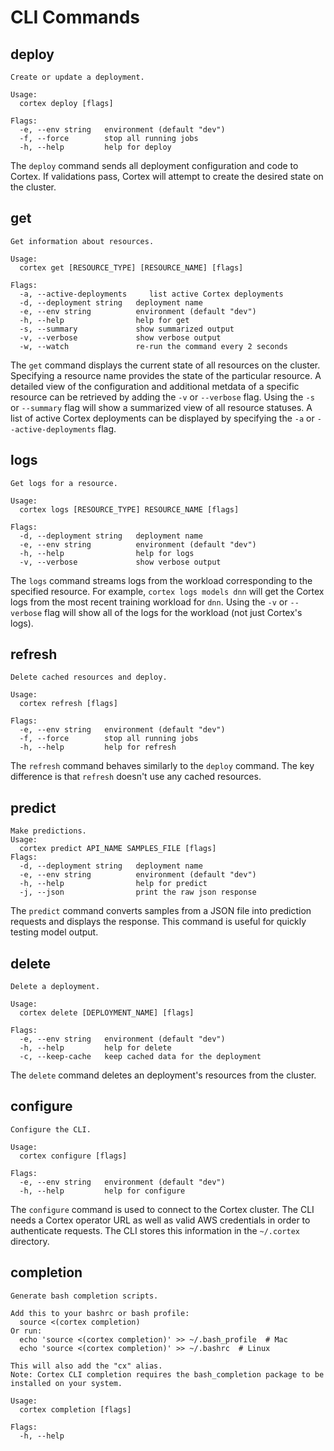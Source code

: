 # CLI Commands

## deploy

```text
Create or update a deployment.

Usage:
  cortex deploy [flags]

Flags:
  -e, --env string   environment (default "dev")
  -f, --force        stop all running jobs
  -h, --help         help for deploy
```

The `deploy` command sends all deployment configuration and code to Cortex. If validations pass, Cortex will attempt to create the desired state on the cluster.

## get

```text
Get information about resources.

Usage:
  cortex get [RESOURCE_TYPE] [RESOURCE_NAME] [flags]

Flags:
  -a, --active-deployments     list active Cortex deployments
  -d, --deployment string   deployment name
  -e, --env string          environment (default "dev")
  -h, --help                help for get
  -s, --summary             show summarized output
  -v, --verbose             show verbose output
  -w, --watch               re-run the command every 2 seconds
```

The `get` command displays the current state of all resources on the cluster. Specifying a resource name provides the state of the particular resource. A detailed view of the configuration and additional metdata of a specific resource can be retrieved by adding the `-v` or `--verbose` flag. Using the `-s` or `--summary` flag will show a summarized view of all resource statuses. A list of active Cortex deployments can be displayed by specifying the `-a` or `--active-deployments` flag.

## logs

```text
Get logs for a resource.

Usage:
  cortex logs [RESOURCE_TYPE] RESOURCE_NAME [flags]

Flags:
  -d, --deployment string   deployment name
  -e, --env string          environment (default "dev")
  -h, --help                help for logs
  -v, --verbose             show verbose output
```

The `logs` command streams logs from the workload corresponding to the specified resource. For example, `cortex logs models dnn` will get the Cortex logs from the most recent training workload for `dnn`. Using the `-v` or `--verbose` flag will show all of the logs for the workload (not just Cortex's logs).

## refresh

```text
Delete cached resources and deploy.

Usage:
  cortex refresh [flags]

Flags:
  -e, --env string   environment (default "dev")
  -f, --force        stop all running jobs
  -h, --help         help for refresh
```

The `refresh` command behaves similarly to the `deploy` command. The key difference is that `refresh` doesn't use any cached resources.

## predict

```text
Make predictions.
Usage:
  cortex predict API_NAME SAMPLES_FILE [flags]
Flags:
  -d, --deployment string   deployment name
  -e, --env string          environment (default "dev")
  -h, --help                help for predict
  -j, --json                print the raw json response
```

The `predict` command converts samples from a JSON file into prediction requests and displays the response. This command is useful for quickly testing model output.

## delete

```text
Delete a deployment.

Usage:
  cortex delete [DEPLOYMENT_NAME] [flags]

Flags:
  -e, --env string   environment (default "dev")
  -h, --help         help for delete
  -c, --keep-cache   keep cached data for the deployment
```

The `delete` command deletes an deployment's resources from the cluster.

## configure

```text
Configure the CLI.

Usage:
  cortex configure [flags]

Flags:
  -e, --env string   environment (default "dev")
  -h, --help         help for configure
```

The `configure` command is used to connect to the Cortex cluster. The CLI needs a Cortex operator URL as well as valid AWS credentials in order to authenticate requests. The CLI stores this information in the `~/.cortex` directory.

## completion

```text
Generate bash completion scripts.

Add this to your bashrc or bash profile:
  source <(cortex completion)
Or run:
  echo 'source <(cortex completion)' >> ~/.bash_profile  # Mac
  echo 'source <(cortex completion)' >> ~/.bashrc  # Linux

This will also add the "cx" alias.
Note: Cortex CLI completion requires the bash_completion package to be installed on your system.

Usage:
  cortex completion [flags]

Flags:
  -h, --help
```
